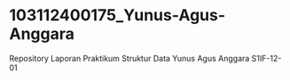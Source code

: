 # 103112400175_Yunus-Agus-Anggara
Repository Laporan Praktikum Struktur Data Yunus Agus Anggara S1IF-12-01
